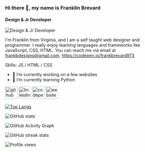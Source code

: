 ### Hi there 👋, my name is Franklin Brevard 
#### Design & Jr Developer
![Design & Jr Developer](https://scontent-iad3-1.xx.fbcdn.net/v/t1.6435-9/132818042_10159246016476654_2738148395001518386_n.jpg?_nc_cat=101&ccb=1-5&_nc_sid=e3f864&_nc_ohc=M2qgdc7KxUwAX8HL2Mu&tn=IYNA3M72AHoWx2dW&_nc_ht=scontent-iad3-1.xx&oh=e4cde0973e29cdea541e587f5c000272&oe=61BBCDF6)

I'm Franklin from Virginia, and I am a self taught web designer and programmer. I really enjoy learning languages and frameworks like JavaScript, CSS, HTML. You can reach me via email at frankbdesigns@gmail.com. https://codepen.io/frankbrevard973

Skills:  JS / HTML / CSS

- 🔭 I’m currently working on a few websites 
- 🌱 I’m currently learning Python 


[<img src='https://cdn.jsdelivr.net/npm/simple-icons@3.0.1/icons/github.svg' alt='github' height='40'>](https://github.com/FrankBrevard973)  [<img src='https://cdn.jsdelivr.net/npm/simple-icons@3.0.1/icons/linkedin.svg' alt='linkedin' height='40'>](https://www.linkedin.com/in/https://www.linkedin.com/in/franklin-brevard-ii-97121371//)  [<img src='https://cdn.jsdelivr.net/npm/simple-icons@3.0.1/icons/codepen.svg' alt='codepen' height='40'>](https://codepen.io/@frankbrevard973)  [<img src='https://cdn.jsdelivr.net/npm/simple-icons@3.0.1/icons/icloud.svg' alt='website' height='40'>](https://github.com/FrankBrevard973)  

[![Top Langs](https://github-readme-stats.vercel.app/api/top-langs/?username=FrankBrevard973)](https://github.com/anuraghazra/github-readme-stats)

![GitHub stats](https://github-readme-stats.vercel.app/api?username=FrankBrevard973&show_icons=true)  

![GitHub Activity Graph](https://activity-graph.herokuapp.com/graph?username=FrankBrevard973)  

![GitHub streak stats](https://github-readme-streak-stats.herokuapp.com/?user=FrankBrevard973)  

![Profile views](https://gpvc.arturio.dev/FrankBrevard973)  
